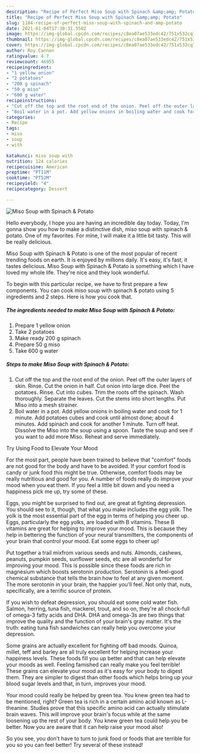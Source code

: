 ```yaml
---
description: "Recipe of Perfect Miso Soup with Spinach &amp;amp; Potato"
title: "Recipe of Perfect Miso Soup with Spinach &amp;amp; Potato"
slug: 1184-recipe-of-perfect-miso-soup-with-spinach-and-amp-potato
date: 2021-01-04T17:30:31.550Z
image: https://img-global.cpcdn.com/recipes/c8ea07ae533edc42/751x532cq70/miso-soup-with-spinach-potato-recipe-main-photo.jpg
thumbnail: https://img-global.cpcdn.com/recipes/c8ea07ae533edc42/751x532cq70/miso-soup-with-spinach-potato-recipe-main-photo.jpg
cover: https://img-global.cpcdn.com/recipes/c8ea07ae533edc42/751x532cq70/miso-soup-with-spinach-potato-recipe-main-photo.jpg
author: Roy Cannon
ratingvalue: 4.7
reviewcount: 46955
recipeingredient:
- "1 yellow onion"
- "2 potatoes"
- "200 g spinach"
- "50 g miso"
- "600 g water"
recipeinstructions:
- "Cut off the top and the root end of the onion. Peel off the outer layers of skin. Rinse. Cut the onion in half. Cut onion into large dice. Peel the potatoes. Rinse. Cut into cubes. Trim the roots off the spinach. Wash thoroughly. Separate the leaves. Cut the stems into short lengths. Put Miso into a mesh strainer."
- "Boil water in a pot. Add yellow onions in boiling water and cook for 1 minute. Add potatoes cubes and cook until almost done; about 4 minutes. Add spinach and cook for another 1 minute. Turn off heat. Dissolve the Miso into the soup using a spoon. Taste the soup and see if you want to add more Miso. Reheat and serve immediately."
categories:
- Recipe
tags:
- miso
- soup
- with

katakunci: miso soup with 
nutrition: 124 calories
recipecuisine: American
preptime: "PT11M"
cooktime: "PT52M"
recipeyield: "4"
recipecategory: Dessert

---
```



![Miso Soup with Spinach &amp; Potato](https://img-global.cpcdn.com/recipes/c8ea07ae533edc42/751x532cq70/miso-soup-with-spinach-potato-recipe-main-photo.jpg)

Hello everybody, I hope you are having an incredible day today. Today, I'm gonna show you how to make a distinctive dish, miso soup with spinach &amp; potato. One of my favorites. For mine, I will make it a little bit tasty. This will be really delicious.



Miso Soup with Spinach &amp; Potato is one of the most popular of recent trending foods on earth. It is enjoyed by millions daily. It's easy, it's fast, it tastes delicious. Miso Soup with Spinach &amp; Potato is something which I have loved my whole life. They're nice and they look wonderful.


To begin with this particular recipe, we have to first prepare a few components. You can cook miso soup with spinach &amp; potato using 5 ingredients and 2 steps. Here is how you cook that.

<!--inarticleads1-->

##### The ingredients needed to make Miso Soup with Spinach &amp; Potato:

1. Prepare 1 yellow onion
1. Take 2 potatoes
1. Make ready 200 g spinach
1. Prepare 50 g miso
1. Take 600 g water




<!--inarticleads2-->

##### Steps to make Miso Soup with Spinach &amp; Potato:

1. Cut off the top and the root end of the onion. Peel off the outer layers of skin. Rinse. Cut the onion in half. Cut onion into large dice. Peel the potatoes. Rinse. Cut into cubes. Trim the roots off the spinach. Wash thoroughly. Separate the leaves. Cut the stems into short lengths. Put Miso into a mesh strainer.
1. Boil water in a pot. Add yellow onions in boiling water and cook for 1 minute. Add potatoes cubes and cook until almost done; about 4 minutes. Add spinach and cook for another 1 minute. Turn off heat. Dissolve the Miso into the soup using a spoon. Taste the soup and see if you want to add more Miso. Reheat and serve immediately.




Try Using Food to Elevate Your Mood


For the most part, people have been trained to believe that "comfort" foods are not good for the body and have to be avoided. If your comfort food is candy or junk food this might be true. Otherwise, comfort foods may be really nutritious and good for you. A number of foods really do improve your mood when you eat them. If you feel a little bit down and you need a happiness pick me up, try some of these.

Eggs, you might be surprised to find out, are great at fighting depression. You should see to it, though, that what you make includes the egg yolk. The yolk is the most essential part of the egg in terms of helping you cheer up. Eggs, particularly the egg yolks, are loaded with B vitamins. These B vitamins are great for helping to improve your mood. This is because they help in bettering the function of your neural transmitters, the components of your brain that control your mood. Eat some eggs to cheer up!

Put together a trail mixfrom various seeds and nuts. Almonds, cashews, peanuts, pumpkin seeds, sunflower seeds, etc are all wonderful for improving your mood. This is possible since these foods are rich in magnesium which boosts serotonin production. Serotonin is a feel-good chemical substance that tells the brain how to feel at any given moment. The more serotonin in your brain, the happier you'll feel. Not only that, nuts, specifically, are a terrific source of protein.

If you wish to defeat depression, you should eat some cold water fish. Salmon, herring, tuna fish, mackerel, trout, and so on, they're all chock-full of omega-3 fatty acids and DHA. DHA and omega-3s are two things that improve the quality and the function of your brain's gray matter. It's the truth: eating tuna fish sandwiches can really help you overcome your depression. 

Some grains are actually excellent for fighting off bad moods. Quinoa, millet, teff and barley are all truly excellent for helping increase your happiness levels. These foods fill you up better and that can help elevate your moods as well. Feeling famished can really make you feel terrible! These grains can elevate your mood as it's easy for your body to digest them. They are simpler to digest than other foods which helps bring up your blood sugar levels and that, in turn, improves your mood.

Your mood could really be helped by green tea. You knew green tea had to be mentioned, right? Green tea is rich in a certain amino acid known as L-theanine. Studies prove that this specific amino acid can actually stimulate brain waves. This will improve your brain's focus while at the same loosening up the rest of your body. You knew green tea could help you be better. Now you are aware that it can help raise your mood also!

So you see, you don't have to turn to junk food or foods that are terrible for you so you can feel better! Try several of these instead!

